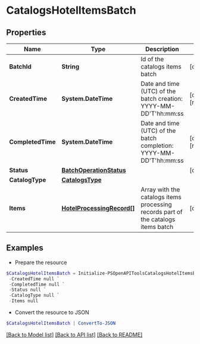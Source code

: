 # CatalogsHotelItemsBatch
## Properties

Name | Type | Description | Notes
------------ | ------------- | ------------- | -------------
**BatchId** | **String** | Id of the catalogs items batch | [optional] 
**CreatedTime** | **System.DateTime** | Date and time (UTC) of the batch creation: YYYY-MM-DD&#39;T&#39;hh:mm:ss | [optional] [readonly] 
**CompletedTime** | **System.DateTime** | Date and time (UTC) of the batch completion: YYYY-MM-DD&#39;T&#39;hh:mm:ss | [optional] [readonly] 
**Status** | [**BatchOperationStatus**](BatchOperationStatus.md) |  | [optional] 
**CatalogType** | [**CatalogsType**](CatalogsType.md) |  | 
**Items** | [**HotelProcessingRecord[]**](HotelProcessingRecord.md) | Array with the catalogs items processing records part of the catalogs items batch | [optional] 

## Examples

- Prepare the resource
```powershell
$CatalogsHotelItemsBatch = Initialize-PSOpenAPIToolsCatalogsHotelItemsBatch  -BatchId 595953100599279259-66753b9bb65c46c49bd8503b27fecf9e `
 -CreatedTime null `
 -CompletedTime null `
 -Status null `
 -CatalogType null `
 -Items null
```

- Convert the resource to JSON
```powershell
$CatalogsHotelItemsBatch | ConvertTo-JSON
```

[[Back to Model list]](../README.md#documentation-for-models) [[Back to API list]](../README.md#documentation-for-api-endpoints) [[Back to README]](../README.md)

